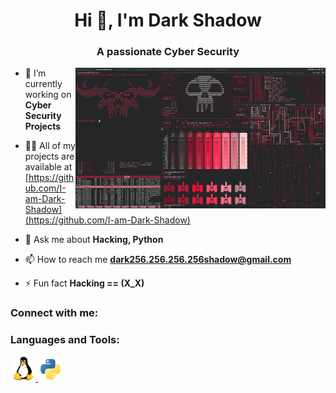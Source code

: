 <h1 align="center">Hi 👋, I'm Dark Shadow</h1>
<h3 align="center">A passionate Cyber Security</h3>
<img align="right" alt="hacking" width="400" src="1744.gif">

- 🔭 I’m currently working on **Cyber Security Projects**

- 👨‍💻 All of my projects are available at [https://github.com/I-am-Dark-Shadow](https://github.com/I-am-Dark-Shadow)

- 💬 Ask me about **Hacking, Python**

- 📫 How to reach me **dark256.256.256.256shadow@gmail.com**

- ⚡ Fun fact **Hacking == (X_X)**

<h3 align="left">Connect with me:</h3>
<p align="left">
</p>

<h3 align="left">Languages and Tools:</h3>
<p align="left"> <a href="https://www.linux.org/" target="_blank" rel="noreferrer"> <img src="https://raw.githubusercontent.com/devicons/devicon/master/icons/linux/linux-original.svg" alt="linux" width="40" height="40"/> </a> <a href="https://www.python.org" target="_blank" rel="noreferrer"> <img src="https://raw.githubusercontent.com/devicons/devicon/master/icons/python/python-original.svg" alt="python" width="40" height="40"/> </a> </p>
